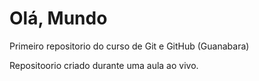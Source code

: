 # Olá, Mundo
 Primeiro repositorio do curso de Git e GitHub (Guanabara)

 Repositoorio criado durante uma aula ao vivo.
